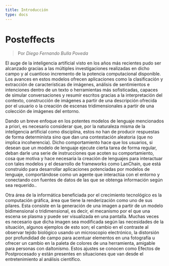 ```yaml
---
title: Introducción
type: docs
---
```


# Posteffects
> Por *Diego Fernando Bulla Poveda*

El auge de la inteligencia artificial visto en los años más 
recientes pudo ser alcanzado gracias a  las múltiples 
investigaciones realizadas en dicho campo y al cuantioso 
incremento de la potencia computacional disponible. Los 
avances en estos modelos ofrecen aplicaciones como la 
clasificación y extracción de características de imágenes, 
análisis de sentimientos e intenciones dentro de un texto 
o herramientas más sofisticadas, capaces de simular 
conversaciones y resumir escritos gracias a la interpretación 
del contexto, construcción de imágenes a partir de una 
descripción ofrecida por el usuario o la creación de escenas 
tridimensionales a partir de una colección de imágenes del 
entorno.

Dando un breve enfoque en los potentes modelos de lenguaje 
mencionados a priori, es necesario considerar que, por la 
naturaleza misma de la inteligencia artificial como 
disciplina, estos no han de producir respuestas de 
forma determinista sino que dan una contestación 
aleatoria (que no implica incoherencia). Dicho 
comportamiento hace que los usuarios, si desean 
que un modelo de lenguaje ejecute cierta tarea 
de forma regular, deban darle una serie de 
instrucciones que acoten su comportamiento, cosa 
que motiva y hace necesaria la creación de lenguajes 
para interactuar con tales modelos y el desarrollo 
de frameworks como LanChain, que está construido para 
desarrollar aplicaciones potenciadas por modelos de 
lenguaje, comportándose como un agente que interactúa 
con el entorno y conectando con fuentes de datos de 
las que se obtenga información según sea requerido.. 

Otra área de la informática beneficiada por el 
crecimiento tecnológico es la computación 
gráfica, área que tiene la renderización como 
uno de sus pilares. Esta consiste en la generación 
de una imagen a partir de un modelo bidimensional 
o tridimensional, es decir, el mecanismo por el que 
una escena se plasma y puede ser visualizada en una 
pantalla. Muchas veces es necesario que dicha imagen 
sea modificada según las necesidades de la 
situación, algunos ejemplos de esto son; el cambio 
en el contraste al observar tejido biológico usando 
un microscopio electrónico, la distorsión por 
profundidad de campo para acentuar elementos en una 
fotografía u ofrecer un cambio en la paleta de colores 
de una herramienta, amigable para personas con daltonismo.
  Estos ajustes se conocen como Efectos de Postprocesado 
y están presentes en situaciones que van desde el 
entretenimiento al análisis científico.



<!-- hugo server -D --disableFastRender -->

